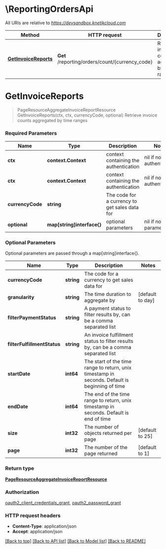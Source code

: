 # \ReportingOrdersApi

All URIs are relative to *https://devsandbox.knetikcloud.com*

Method | HTTP request | Description
------------- | ------------- | -------------
[**GetInvoiceReports**](ReportingOrdersApi.md#GetInvoiceReports) | **Get** /reporting/orders/count/{currency_code} | Retrieve invoice counts aggregated by time ranges


# **GetInvoiceReports**
> PageResourceAggregateInvoiceReportResource GetInvoiceReports(ctx, ctx, currencyCode, optional)
Retrieve invoice counts aggregated by time ranges

### Required Parameters

Name | Type | Description  | Notes
------------- | ------------- | ------------- | -------------
 **ctx** | **context.Context** | context containing the authentication | nil if no authentication
 **ctx** | **context.Context** | context containing the authentication | nil if no authentication
  **currencyCode** | **string**| The code for a currency to get sales data for | 
 **optional** | **map[string]interface{}** | optional parameters | nil if no parameters

### Optional Parameters
Optional parameters are passed through a map[string]interface{}.

Name | Type | Description  | Notes
------------- | ------------- | ------------- | -------------
 **currencyCode** | **string**| The code for a currency to get sales data for | 
 **granularity** | **string**| The time duration to aggregate by | [default to day]
 **filterPaymentStatus** | **string**| A payment status to filter results by, can be a comma separated list | 
 **filterFulfillmentStatus** | **string**| An invoice fulfillment status to filter results by, can be a comma separated list | 
 **startDate** | **int64**| The start of the time range to return, unix timestamp in seconds. Default is beginning of time | 
 **endDate** | **int64**| The end of the time range to return, unix timestamp in seconds. Default is end of time | 
 **size** | **int32**| The number of objects returned per page | [default to 25]
 **page** | **int32**| The number of the page returned | [default to 1]

### Return type

[**PageResourceAggregateInvoiceReportResource**](PageResource«AggregateInvoiceReportResource».md)

### Authorization

[oauth2_client_credentials_grant](../README.md#oauth2_client_credentials_grant), [oauth2_password_grant](../README.md#oauth2_password_grant)

### HTTP request headers

 - **Content-Type**: application/json
 - **Accept**: application/json

[[Back to top]](#) [[Back to API list]](../README.md#documentation-for-api-endpoints) [[Back to Model list]](../README.md#documentation-for-models) [[Back to README]](../README.md)

